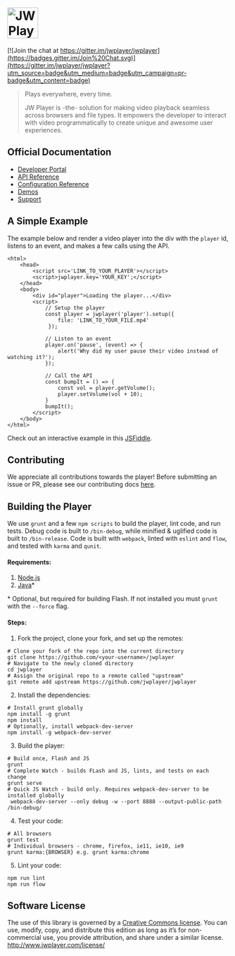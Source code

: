# <img height="70px" src="http://www.jwplayer.com/wp-content/uploads/JWP-GitHub-Banner-1.png" alt="JW Player Logo" title="JW Player Logo"/>

[![Join the chat at https://gitter.im/jwplayer/jwplayer](https://badges.gitter.im/Join%20Chat.svg)](https://gitter.im/jwplayer/jwplayer?utm_source=badge&utm_medium=badge&utm_campaign=pr-badge&utm_content=badge)

> Plays everywhere, every time.
> 
> JW Player is -the- solution for making video playback seamless across browsers and file types. 
> It empowers the developer to interact with video programmatically to create unique and awesome user experiences.
  
 ## Official Documentation
 - [Developer Portal](https://developer.jwplayer.com/)
 - [API Reference](https://developer.jwplayer.com/jw-player/docs/developer-guide/api/javascript_api_reference/) 
 - [Configuration Reference](https://developer.jwplayer.com/jw-player/docs/developer-guide/customization/configuration-reference/)
- [Demos](https://developer.jwplayer.com/jw-player/demos/)
- [Support](http://support.jwplayer.com/)


## A Simple Example

The example below and render a video player into the div with the `player` id, listens to an event, and makes a few calls using the API.

````
<html>
    <head>
        <script src='LINK_TO_YOUR_PLAYER'></script>
        <script>jwplayer.key='YOUR_KEY';</script>
    </head>
    <body>
        <div id="player">Loading the player...</div>
        <script>
            // Setup the player
            const player = jwplayer('player').setup({
                file: 'LINK_TO_YOUR_FILE.mp4'
             });
             
            // Listen to an event
            player.on('pause', (event) => {
                alert('Why did my user pause their video instead of watching it?');
            });
            
            // Call the API
            const bumpIt = () => {
                const vol = player.getVolume();
                player.setVolume(vol + 10);
            }
            bumpIt();
        </script>
    </body>
</html>
````
Check out an interactive example in this [JSFiddle](https://jsfiddle.net/Lgs0ou8s/4/).
## Contributing
 We appreciate all contributions towards the player! Before submitting an issue or PR, please see our contributing docs [here](CONTRIBUTING.md).

## Building the Player
We use `grunt` and a few `npm scripts` to build the player, lint code, and run tests. Debug code is built to `/bin-debug`, while minified & uglified code is built to `/bin-release`. Code is built with `webpack`, linted with `eslint` and `flow`, and tested with `karma` and `qunit`.

#### Requirements:
 1. [Node.js](https://nodejs.org/download)
 2. [Java](https://java.com/en/download/)* 
 
 \* Optional, but required for building Flash. If not installed you must `grunt` with the `--force` flag. 
 #### Steps:

1. Fork the project, clone your fork, and set up the remotes:
````
# Clone your fork of the repo into the current directory
git clone https://github.com/<your-username>/jwplayer
# Navigate to the newly cloned directory
cd jwplayer
# Assign the original repo to a remote called "upstream"
git remote add upstream https://github.com/jwplayer/jwplayer
````

2. Install the dependencies:
````
# Install grunt globally
npm install -g grunt
npm install
# Optionally, install webpack-dev-server
npm install -g webpack-dev-server
````

3. Build the player:
````
# Build once, Flash and JS
grunt
# Complete Watch - builds FLash and JS, lints, and tests on each change
grunt serve
# Quick JS Watch - build only. Requires webpack-dev-server to be installed globally
 webpack-dev-server --only debug -w --port 8888 --output-public-path /bin-debug/
````

4. Test your code:
```
# All browsers
grunt test
# Individual browsers - chrome, firefox, ie11, ie10, ie9
grunt karma:{BROWSER} e.g. grunt karma:chrome
```

5. Lint your code:
````
npm run lint
npm run flow
````

## Software License
The use of this library is governed by a [Creative Commons license](http://creativecommons.org/licenses/by-nc-sa/3.0/). You can use, modify, copy, and distribute this edition as long as it’s for non-commercial use, you provide attribution, and share under a similar license.
http://www.jwplayer.com/license/

